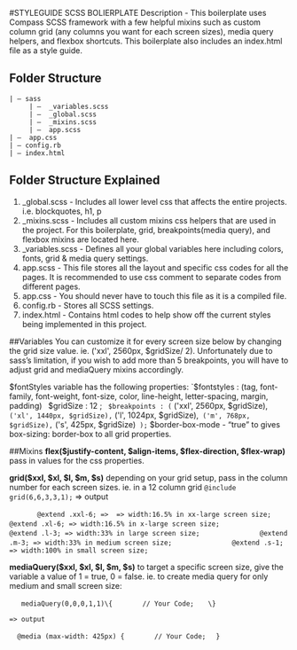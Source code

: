 #STYLEGUIDE SCSS BOLIERPLATE
Description - This boilerplate uses Compass SCSS framework with a few helpful mixins such as custom column grid (any columns you want for each screen sizes), media query helpers, and flexbox shortcuts. This boilerplate also includes an index.html file as a style guide. 
## Folder Structure
```
| — sass
	 | —  _variables.scss
	 | —  _global.scss
	 | —  _mixins.scss
	 | —  app.scss
| —  app.css
| — config.rb
| — index.html
```

## Folder Structure Explained
1. \_global.scss - Includes all lower level css that affects the entire projects. i.e. blockquotes, h1, p 
2. \_mixins.scss - Includes all custom mixins css helpers that are used in the project. For this boilerplate, grid, breakpoints(media query), and flexbox mixins are located here.
3.  \_variables.scss - Defines all your global variables here including colors, fonts, grid & media query settings.
4. app.scss - This file stores all the layout and specific css codes for all the pages. It is recommended to use css comment to separate codes from different pages.
5. app.css - You should never have to touch this file as it is a compiled file.
6. config.rb - Stores all SCSS settings.
7. index.html - Contains html codes to help show off the current styles being implemented in this project. 

##Variables
You can customize it for every screen size below by changing the grid size value.  ie. ('xxl', 2560px, $gridSize/ 2). Unfortunately due to sass’s limitation, if you wish to add more than 5 breakpoints, you will have to adjust grid and mediaQuery mixins accordingly.

$fontStyles variable has the following properties: 
`$fontstyles : (tag, font-family, font-weight, font-size, color, line-height, letter-spacing, margin, padding)`
`
$gridSize : 12 ; `
$breakpoints : (`
	('xxl', 2560px, $gridSize),`
	('xl', 1440px, $gridSize),`
	('l', 1024px, $gridSize),`
	('m', 768px, $gridSize),`
	('s', 425px, $gridSize)`
);`
$border-box-mode - “true” to  gives box-sizing: border-box to all grid properties.


##Mixins
**flex($justify-content, $align-items, $flex-direction, $flex-wrap)**
	pass in values for the css properties.
	
**grid($xxl, $xl, $l, $m, $s)**
	depending on your grid setup, pass in the column number for each screen sizes. ie. in a 12 column grid
	`@include grid(6,6,3,3,1);`
	=> output  
	
	
`		@extend .xxl-6; =>  => width:16.5% in xx-large screen size;`
`		`
`		@extend .xl-6; => width:16.5% in x-large screen size;`
`		`
`		@extend .l-3; => width:33% in large screen size;`
`		`
`		@extend .m-3; => width:33% in medium screen size;`
`		`
`		@extend .s-1; => width:100% in small screen size;`
		
	
		
**mediaQuery($xxl, $xl, $l, $m, $s)**
	to target a specific screen size, give the variable a value of 
	1 = true, 0 = false.
	ie. to create media query for only medium and small screen size:
	
	
`	mediaQuery(0,0,0,1,1)\{`
`		// Your Code;`
`	\}`
	
	=> output
	
`	@media (max-width: 425px) { `
`		// Your Code;`
`	}	`
		
	